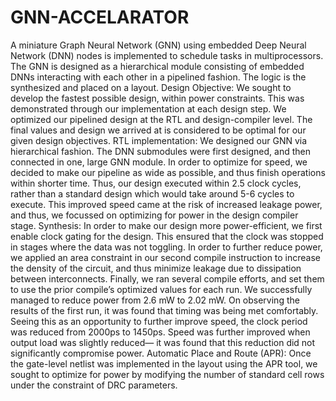 # GNN-ACCELARATOR
A miniature Graph Neural Network (GNN) using embedded Deep Neural Network (DNN) nodes is implemented to schedule tasks in multiprocessors. The GNN is designed as a hierarchical module consisting of embedded DNNs interacting with each other in a pipelined fashion. The logic is the synthesized and placed on a layout.
Design Objective:
We sought to develop the fastest possible design, within power constraints. This was demonstrated through our implementation at each design step. We optimized our pipelined design at the RTL and design-compiler level. The final values and design we arrived at is considered to be optimal for our given design objectives. 
RTL implementation:
We designed our GNN via hierarchical fashion. The DNN submodules were first designed, and then connected in one, large GNN module. In order to optimize for speed, we decided to make our pipeline as wide as possible, and thus finish operations within shorter time. Thus, our design executed within 2.5 clock cycles, rather than a standard design which would take around 5-6 cycles to execute. This improved speed came at the risk of increased leakage power, and thus, we focussed on optimizing for power in the design compiler stage.
Synthesis:
In order to make our design more power-efficient, we first enable clock gating for the design. This ensured that the clock was stopped in stages where the data was not toggling. In order to further reduce power, we applied an area constraint in our second compile instruction to increase the density of the circuit, and thus minimize leakage due to dissipation between interconnects. Finally, we ran several compile efforts, and set them to use the prior compile’s optimized values for each run. We successfully managed to reduce power from 2.6 mW to 2.02 mW. On observing the results of the first run, it was found that timing was being met comfortably. Seeing this as an opportunity to further improve speed, the clock period was reduced from 2000ps to 1450ps. Speed was further improved when output load was slightly reduced— it was found that this reduction did not significantly compromise power.
Automatic Place and Route (APR):
Once the gate-level netlist was implemented in the layout using the APR tool, we sought to optimize for power by modifying the number of standard cell rows under the constraint of DRC parameters.

